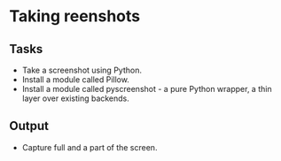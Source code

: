 # Taking reenshots

## Tasks
+ Take a screenshot using Python.
+ Install a module called Pillow.
+ Install a module called pyscreenshot - a pure Python wrapper, a thin layer over existing backends.

## Output
+ Capture full and a part of the screen.